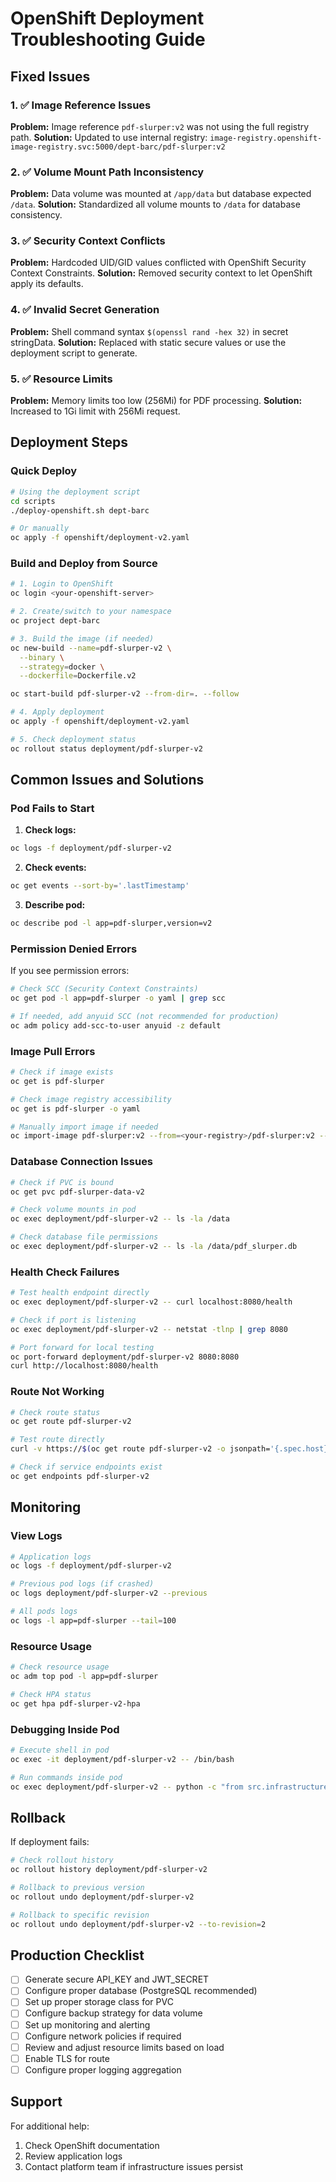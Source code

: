 # OpenShift Deployment Troubleshooting Guide

## Fixed Issues

### 1. ✅ Image Reference Issues
**Problem:** Image reference `pdf-slurper:v2` was not using the full registry path.
**Solution:** Updated to use internal registry: `image-registry.openshift-image-registry.svc:5000/dept-barc/pdf-slurper:v2`

### 2. ✅ Volume Mount Path Inconsistency
**Problem:** Data volume was mounted at `/app/data` but database expected `/data`.
**Solution:** Standardized all volume mounts to `/data` for database consistency.

### 3. ✅ Security Context Conflicts
**Problem:** Hardcoded UID/GID values conflicted with OpenShift Security Context Constraints.
**Solution:** Removed security context to let OpenShift apply its defaults.

### 4. ✅ Invalid Secret Generation
**Problem:** Shell command syntax `$(openssl rand -hex 32)` in secret stringData.
**Solution:** Replaced with static secure values or use the deployment script to generate.

### 5. ✅ Resource Limits
**Problem:** Memory limits too low (256Mi) for PDF processing.
**Solution:** Increased to 1Gi limit with 256Mi request.

## Deployment Steps

### Quick Deploy
```bash
# Using the deployment script
cd scripts
./deploy-openshift.sh dept-barc

# Or manually
oc apply -f openshift/deployment-v2.yaml
```

### Build and Deploy from Source
```bash
# 1. Login to OpenShift
oc login <your-openshift-server>

# 2. Create/switch to your namespace
oc project dept-barc

# 3. Build the image (if needed)
oc new-build --name=pdf-slurper-v2 \
  --binary \
  --strategy=docker \
  --dockerfile=Dockerfile.v2

oc start-build pdf-slurper-v2 --from-dir=. --follow

# 4. Apply deployment
oc apply -f openshift/deployment-v2.yaml

# 5. Check deployment status
oc rollout status deployment/pdf-slurper-v2
```

## Common Issues and Solutions

### Pod Fails to Start

1. **Check logs:**
```bash
oc logs -f deployment/pdf-slurper-v2
```

2. **Check events:**
```bash
oc get events --sort-by='.lastTimestamp'
```

3. **Describe pod:**
```bash
oc describe pod -l app=pdf-slurper,version=v2
```

### Permission Denied Errors

If you see permission errors:
```bash
# Check SCC (Security Context Constraints)
oc get pod -l app=pdf-slurper -o yaml | grep scc

# If needed, add anyuid SCC (not recommended for production)
oc adm policy add-scc-to-user anyuid -z default
```

### Image Pull Errors

```bash
# Check if image exists
oc get is pdf-slurper

# Check image registry accessibility
oc get is pdf-slurper -o yaml

# Manually import image if needed
oc import-image pdf-slurper:v2 --from=<your-registry>/pdf-slurper:v2 --confirm
```

### Database Connection Issues

```bash
# Check if PVC is bound
oc get pvc pdf-slurper-data-v2

# Check volume mounts in pod
oc exec deployment/pdf-slurper-v2 -- ls -la /data

# Check database file permissions
oc exec deployment/pdf-slurper-v2 -- ls -la /data/pdf_slurper.db
```

### Health Check Failures

```bash
# Test health endpoint directly
oc exec deployment/pdf-slurper-v2 -- curl localhost:8080/health

# Check if port is listening
oc exec deployment/pdf-slurper-v2 -- netstat -tlnp | grep 8080

# Port forward for local testing
oc port-forward deployment/pdf-slurper-v2 8080:8080
curl http://localhost:8080/health
```

### Route Not Working

```bash
# Check route status
oc get route pdf-slurper-v2

# Test route directly
curl -v https://$(oc get route pdf-slurper-v2 -o jsonpath='{.spec.host}')/health

# Check if service endpoints exist
oc get endpoints pdf-slurper-v2
```

## Monitoring

### View Logs
```bash
# Application logs
oc logs -f deployment/pdf-slurper-v2

# Previous pod logs (if crashed)
oc logs deployment/pdf-slurper-v2 --previous

# All pods logs
oc logs -l app=pdf-slurper --tail=100
```

### Resource Usage
```bash
# Check resource usage
oc adm top pod -l app=pdf-slurper

# Check HPA status
oc get hpa pdf-slurper-v2-hpa
```

### Debugging Inside Pod
```bash
# Execute shell in pod
oc exec -it deployment/pdf-slurper-v2 -- /bin/bash

# Run commands inside pod
oc exec deployment/pdf-slurper-v2 -- python -c "from src.infrastructure.config.settings import get_settings; print(get_settings())"
```

## Rollback

If deployment fails:
```bash
# Check rollout history
oc rollout history deployment/pdf-slurper-v2

# Rollback to previous version
oc rollout undo deployment/pdf-slurper-v2

# Rollback to specific revision
oc rollout undo deployment/pdf-slurper-v2 --to-revision=2
```

## Production Checklist

- [ ] Generate secure API_KEY and JWT_SECRET
- [ ] Configure proper database (PostgreSQL recommended)
- [ ] Set up proper storage class for PVC
- [ ] Configure backup strategy for data volume
- [ ] Set up monitoring and alerting
- [ ] Configure network policies if required
- [ ] Review and adjust resource limits based on load
- [ ] Enable TLS for route
- [ ] Configure proper logging aggregation

## Support

For additional help:
1. Check OpenShift documentation
2. Review application logs
3. Contact platform team if infrastructure issues persist
